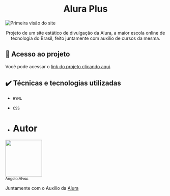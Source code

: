 <h1 align="center"> Alura Plus </h1>
<img src="[URL_da_Imagem](https://github.com/user-attachments/assets/9ee21ca4-4da6-4474-9fd0-892898110155)" alt="Primeira visão do site">
<p align="center"> Projeto de um site estático de divulgação da Alura, a maior escola online de tecnologia do Brasil, feito juntamente com auxilio de cursos da mesma.</p>
<h2>📁 Acesso ao projeto</h2>
Você pode acessar o <a href="https://angeloxalves.github.io/aluraplus-site/">link do projeto clicando aqui</a>.

## ✔️ Técnicas e tecnologias utilizadas

- ``HYML``
- ``CSS``

- # Autor
[<img loading="lazy" src = "https://github.com/user-attachments/assets/96124b1e-37a6-4c37-a796-4e02f8a536a6" width = 115><br><sub>Angelo Alves</sub>](https://github.com/AngeloxAlves/)

Juntamente com o Auxilio da <a href = "https://www.alura.com.br/?srsltid=AfmBOorFVs94fKlif9-Q1FnrGnczNQS_n8kr5ydXeBLHjIvcSJdLaJoZ">Alura</a>
